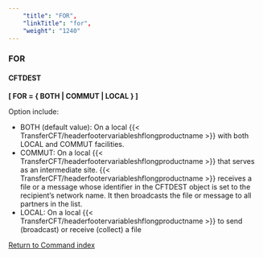 ```yaml
---
    "title": "FOR",
    "linkTitle": "for",
    "weight": "1240"
---
```

<span id="for"></span>

### FOR

#### CFTDEST

****[ FOR
= { BOTH
&#124; COMMUT &#124;
LOCAL } ]****

Option include:

- BOTH
    (default value): On a local {{< TransferCFT/headerfootervariableshflongproductname  >}} with both LOCAL and COMMUT facilities.
- COMMUT:
    On a local {{< TransferCFT/headerfootervariableshflongproductname  >}} that serves as an intermediate site. {{< TransferCFT/headerfootervariableshflongproductname  >}} receives
    a file or a message whose identifier in the CFTDEST object is set to the
    recipient’s network name. It then broadcasts the file or message to all
    partners in the list.
- LOCAL:
    On a local {{< TransferCFT/headerfootervariableshflongproductname  >}} to send (broadcast) or receive (collect) a file  

[Return to Command index](../../)
